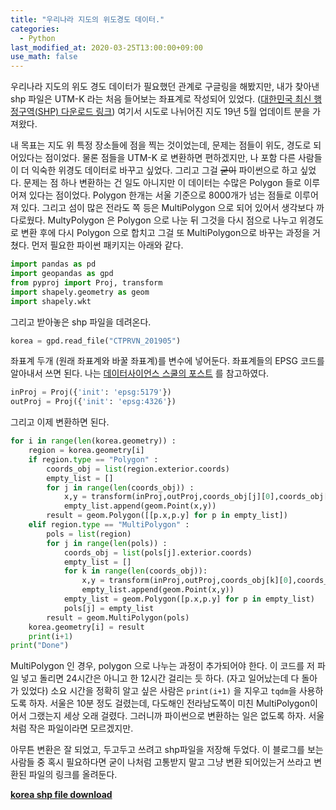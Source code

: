 ```yaml
---
title: "우리나라 지도의 위도경도 데이터."
categories:
  - Python
last_modified_at: 2020-03-25T13:00:00+09:00
use_math: false
---
```


우리나라 지도의 위도 경도 데이터가 필요했던 관계로 구글링을 해봤지만, 내가 찾아낸 shp 파일은 UTM-K 라는 처음 들어보는 좌표계로 작성되어 있었다. ([대한민국 최신 행정구역(SHP) 다운로드 링크](http://www.gisdeveloper.co.kr/?p=2332)) 여기서 시도로 나뉘어진 지도 19년 5월 업데이트 분을 가져왔다.

내 목표는 지도 위 특정 장소들에 점을 찍는 것이었는데, 문제는 점들이 위도, 경도로 되어있다는 점이었다. 물론 점들을 UTM-K 로 변환하면 편하겠지만, 나 포함 다른 사람들이 더 익숙한 위경도 데이터로 바꾸고 싶었다. 그리고 그걸 ~~굳이~~ 파이썬으로 하고 싶었다. 문제는 점 하나 변환하는 건 일도 아니지만 이 데이터는 수많은 Polygon 들로 이루어져 있다는 점이었다. Polygon 한개는 서울 기준으로 8000개가 넘는 점들로 이루어져 있다. 그리고 섬이 많은 전라도 쪽 등은 MultiPolygon 으로 되어 있어서 생각보다 까다로웠다. MultyPolygon 은 Polygon 으로 나눈 뒤 그것을 다시 점으로 나누고 위경도로 변환 후에 다시 Polygon 으로 합치고 그걸 또 MultiPolygon으로 바꾸는 과정을 거쳤다. 먼저 필요한 파이썬 패키지는 아래와 같다.

```Python
import pandas as pd
import geopandas as gpd
from pyproj import Proj, transform
import shapely.geometry as geom
import shapely.wkt
````


그리고 받아놓은 shp 파일을 데려온다.

```Python
korea = gpd.read_file("CTPRVN_201905")
```

좌표계 두개 (원래 좌표계와 바꿀 좌표계)를 변수에 넣어둔다. 좌표계들의 EPSG 코드를 알아내서 쓰면 된다. 나는 [데이터사이언스 스쿨의 포스트](https://datascienceschool.net/view-notebook/ef921dc25e01437b9b5c532ba3b89b02/) 를 참고하였다.

```Python
inProj = Proj({'init': 'epsg:5179'})
outProj = Proj({'init': 'epsg:4326'})
```

그리고 이제 변환하면 된다.

```Python
for i in range(len(korea.geometry)) :
    region = korea.geometry[i]
    if region.type == "Polygon" :
        coords_obj = list(region.exterior.coords)
        empty_list = []
        for j in range(len(coords_obj)) :
            x,y = transform(inProj,outProj,coords_obj[j][0],coords_obj[j][1])
            empty_list.append(geom.Point(x,y))
        result = geom.Polygon([[p.x,p.y] for p in empty_list])
    elif region.type == "MultiPolygon" :
        pols = list(region)
        for j in range(len(pols)) :
            coords_obj = list(pols[j].exterior.coords)
            empty_list = []            
            for k in range(len(coords_obj)):
                x,y = transform(inProj,outProj,coords_obj[k][0],coords_obj[k][1])
                empty_list.append(geom.Point(x,y))
            empty_list = geom.Polygon([p.x,p.y] for p in empty_list)
            pols[j] = empty_list
        result = geom.MultiPolygon(pols)
    korea.geometry[i] = result
    print(i+1)
print("Done")
```

MultiPolygon 인 경우, polygon 으로 나누는 과정이 추가되어야 한다. 이 코드를 저 파일 넣고 돌리면 24시간은 아니고 한 12시간 걸리는 듯 하다. (자고 일어났는데 다 돌아가 있었다) 소요 시간을 정확히 알고 싶은 사람은 `print(i+1)` 을 지우고 `tqdm`을 사용하도록 하자. 서울은 10분 정도 걸렸는데, 다도해인 전라남도쪽이 미친 MultiPolygon이어서 그랬는지 세상 오래 걸렸다. 그러니까 파이썬으로 변환하는 일은 없도록 하자. 서울처럼 작은 파일이라면 모르겠지만.

아무튼 변환은 잘 되었고, 두고두고 쓰려고 shp파일을 저장해 두었다. 이 블로그를 보는 사람들 중 혹시 필요하다면 굳이 나처럼 고통받지 말고 그냥 변환 되어있는거 쓰라고 변환된 파일의 링크를 올려둔다.

[**korea shp file download**](https://drive.google.com/drive/folders/1zz4vLKTKa280WlqisI2ao2J2O8jt9A3j?usp=sharing)
